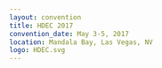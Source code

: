 ```yaml
---
layout: convention
title: HDEC 2017
convention_date: May 3-5, 2017
location: Mandala Bay, Las Vegas, NV
logo: HDEC.svg
---
```

